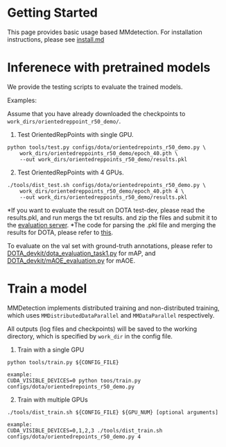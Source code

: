 # Getting Started

This page provides basic usage based MMdetection. For installation instructions, please see [install.md](https://github.com/LiWentomng/OrientedRepPoints/blob/main/docs/install.md)

# Inferenece with pretrained models
We provide the testing scripts to evaluate the trained models.

Examples:

Assume that you have already downloaded the checkpoints to `work_dirs/orientedreppoint_r50_demo/`.

1. Test OrientedRepPoints with single GPU.

```shell
python tools/test.py configs/dota/orientedrepoints_r50_demo.py \
    work_dirs/orientedreppoints_r50_demo/epoch_40.pth \ 
    --out work_dirs/orientedreppoints_r50_demo/results.pkl

```
2. Test OrientedRepPoints with 4 GPUs.
```shell
./tools/dist_test.sh configs/dota/orientedrepoints_r50_demo.py \
    work_dirs/orientedreppoints_r50_demo/epoch_40.pth 4 \ 
    --out work_dirs/orientedreppoints_r50_demo/results.pkl
```



*If you want to evaluate the result on DOTA test-dev, please read the results.pkl, and run mergs the txt results. and zip the files  and submit it to the  [evaluation server](https://captain-whu.github.io/DOTA/index.html).
*The code for parsing the .pkl file and merging the results for DOTA, please refer to [this](https://github.com/LiWentomng/OrientedRepPoints/blob/main/tools/parse_pkl/parse_pkl_mege_results_for_dota_evaluation.py).

To evaluate on the val set with ground-truth annotations, please refer to [DOTA_devkit/dota_evaluation_task1.py](https://github.com/LiWentomng/OrientedRepPoints/blob/main/DOTA_devkit/dota_evaluation_task1.py) for mAP,  and [DOTA_devkit/mAOE_evaluation.py](https://github.com/LiWentomng/OrientedRepPoints/blob/main/DOTA_devkit/mAOE_evaluation.py) for mAOE.

# Train a model

MMDetection implements distributed training and non-distributed training,
which uses `MMDistributedDataParallel` and `MMDataParallel` respectively.

All outputs (log files and checkpoints) will be saved to the working directory,
which is specified by `work_dir` in the config file.

1. Train  with a single GPU 

```shell
python tools/train.py ${CONFIG_FILE} 

example:
CUDA_VISIBLE_DEVICES=0 python toos/train.py configs/dota/orientedrepoints_r50_demo.py 
```

2. Train with multiple GPUs

```shell
./tools/dist_train.sh ${CONFIG_FILE} ${GPU_NUM} [optional arguments]

example:
CUDA_VISIBLE_DEVICES=0,1,2,3 ./tools/dist_train.sh configs/dota/orientedrepoints_r50_demo.py 4
```


